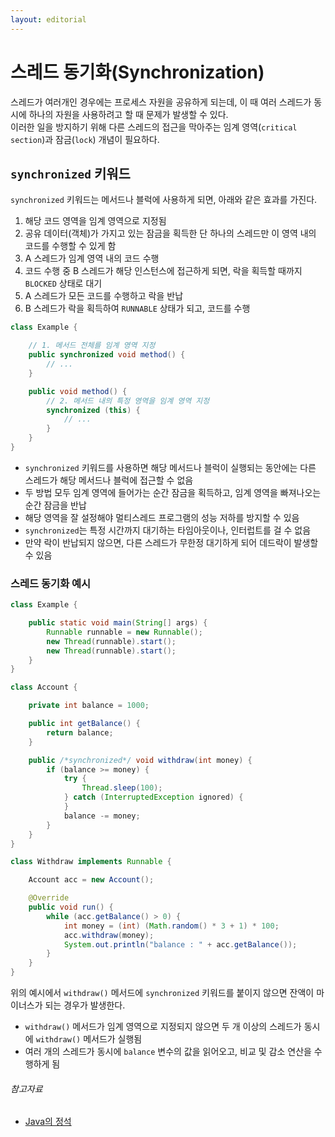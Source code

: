 ```yaml
---
layout: editorial
---
```


# 스레드 동기화(Synchronization)

스레드가 여러개인 경우에는 프로세스 자원을 공유하게 되는데, 이 때 여러 스레드가 동시에 하나의 자원을 사용하려고 할 때 문제가 발생할 수 있다.  
이러한 일을 방지하기 위해 다른 스레드의 접근을 막아주는 임계 영역(`critical section`)과 잠금(`lock`) 개념이 필요하다.

## `synchronized` 키워드

`synchronized` 키워드는 메서드나 블럭에 사용하게 되면, 아래와 같은 효과를 가진다.

1. 해당 코드 영역을 임계 영역으로 지정됨
2. 공유 데이터(객체)가 가지고 있는 잠금을 획득한 단 하나의 스레드만 이 영역 내의 코드를 수행할 수 있게 함
3. A 스레드가 임계 영역 내의 코드 수행
4. 코드 수행 중 B 스레드가 해당 인스턴스에 접근하게 되면, 락을 획득할 때까지 `BLOCKED` 상태로 대기
5. A 스레드가 모든 코드를 수행하고 락을 반납
6. B 스레드가 락을 획득하여 `RUNNABLE` 상태가 되고, 코드를 수행

```java
class Example {

    // 1. 메서드 전체를 임계 영역 지정
    public synchronized void method() {
        // ...
    }

    public void method() {
        // 2. 메서드 내의 특정 영역을 임계 영역 지정
        synchronized (this) {
            // ...
        }
    }
}
```

- `synchronized` 키워드를 사용하면 해당 메서드나 블럭이 실행되는 동안에는 다른 스레드가 해당 메서드나 블럭에 접근할 수 없음
- 두 방법 모두 임계 영역에 들어가는 순간 잠금을 획득하고, 임계 영역을 빠져나오는 순간 잠금을 반납
- 해당 영역을 잘 설정해야 멀티스레드 프로그램의 성능 저하를 방지할 수 있음
- `synchronized`는 특정 시간까지 대기하는 타임아웃이나, 인터럽트를 걸 수 없음
- 만약 락이 반납되지 않으면, 다른 스레드가 무한정 대기하게 되어 데드락이 발생할 수 있음

### 스레드 동기화 예시

```java
class Example {

    public static void main(String[] args) {
        Runnable runnable = new Runnable();
        new Thread(runnable).start();
        new Thread(runnable).start();
    }
}

class Account {

    private int balance = 1000;

    public int getBalance() {
        return balance;
    }

    public /*synchronized*/ void withdraw(int money) {
        if (balance >= money) {
            try {
                Thread.sleep(100);
            } catch (InterruptedException ignored) {
            }
            balance -= money;
        }
    }
}

class Withdraw implements Runnable {

    Account acc = new Account();

    @Override
    public void run() {
        while (acc.getBalance() > 0) {
            int money = (int) (Math.random() * 3 + 1) * 100;
            acc.withdraw(money);
            System.out.println("balance : " + acc.getBalance());
        }
    }
}
```

위의 예시에서 `withdraw()` 메서드에 `synchronized` 키워드를 붙이지 않으면 잔액이 마이너스가 되는 경우가 발생한다.

- `withdraw()` 메서드가 임계 영역으로 지정되지 않으면 두 개 이상의 스레드가 동시에 `withdraw()` 메서드가 실행됨
- 여러 개의 스레드가 동시에 `balance` 변수의 값을 읽어오고, 비교 및 감소 연산을 수행하게 됨

###### 참고자료

- [Java의 정석](https://kobic.net/book/bookInfo/view.do?isbn=9788994492032)
